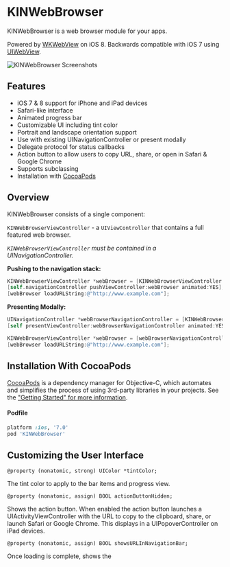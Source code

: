 KINWebBrowser
==========

KINWebBrowser is a web browser module for your apps.

Powered by [WKWebView](https://developer.apple.com/library/IOs/documentation/WebKit/Reference/WKWebView_Ref/index.html) on iOS 8. Backwards compatible with iOS 7 using [UIWebView](https://developer.apple.com/library/ios/documentation/Uikit/reference/UIWebView_Class/index.html).

![KINWebBrowser Screenshots](http://i.imgur.com/z1jkWKG.png)

Features
------------------------
* iOS 7 & 8 support for iPhone and iPad devices
* Safari-like interface
* Animated progress bar
* Customizable UI including tint color
* Portrait and landscape orientation support
* Use with existing UINavigationController or present modally
* Delegate protocol for status callbacks
* Action button to allow users to copy URL, share, or open in Safari & Google Chrome
* Supports subclassing
* Installation with [CocoaPods](http://cocoapods.org/)

Overview
------------------------
KINWebBrowser consists of a single component:

`KINWebBrowserViewController` - a `UIViewController` that contains a full featured web browser.

*`KINWebBrowserViewController` must be contained in a UINavigationController.*

**Pushing to the navigation stack:**
```objective-c
KINWebBrowserViewController *webBrowser = [KINWebBrowserViewController webBrowserViewController];
[self.navigationController pushViewController:webBrowser animated:YES];
[webBrowser loadURLString:@"http://www.example.com"];
```

**Presenting Modally:**
```objective-c
UINavigationController *webBrowserNavigationController = [KINWebBrowserViewController navigationControllerWithWebBrowser];
[self presentViewController:webBrowserNavigationController animated:YES completion:nil];

KINWebBrowserViewController *webBrowser = [webBrowserNavigationController rootWebBrowserViewController];
[webBrowser loadURLString:@"http://www.example.com"];
```

Installation With CocoaPods
------------------------

[CocoaPods](http://cocoapods.org) is a dependency manager for Objective-C, which automates and simplifies the process of using 3rd-party libraries in your projects. See the ["Getting Started" for more information](http://guides.cocoapods.org/using/getting-started.html).

#### Podfile

```ruby
platform :ios, '7.0'
pod 'KINWebBrowser'
```

Customizing the User Interface
------------------------

```@property (nonatomic, strong) UIColor *tintColor;```

The tint color to apply to the bar items and progress view.

```@property (nonatomic, assign) BOOL actionButtonHidden;```

Shows the action button. When enabled the action button launches a UIActivityViewController with the URL to copy to the clipboard, share, or launch Safari or Google Chrome. This displays in a UIPopoverController on iPad devices.


```@property (nonatomic, assign) BOOL showsURLInNavigationBar;```

Once loading is complete, shows the <title> of the URL in the UINavigationBar

```@property (nonatomic, assign) BOOL showsPageTitleInNavigationBar;```

During loading, shows the URL in the UINavigationBar







Implementing `KINWebBrowserDelegate` Protocol
------------------------
`KINWebBrowserDelegate` is a set of `@optional` callback methods to inform the `delegate` of status changes.

```- (void)webBrowser:(KINWebBrowserViewController *)webBrowser didStartLoadingURL:(NSURL *)URL;```

```- (void)webBrowser:(KINWebBrowserViewController *)webBrowser didFinishLoadingURL:(NSURL *)URL;```

```- (void)webBrowser:(KINWebBrowserViewController *)webBrowser didFailToLoadURL:(NSURL *)URL withError:(NSError *)error;```


